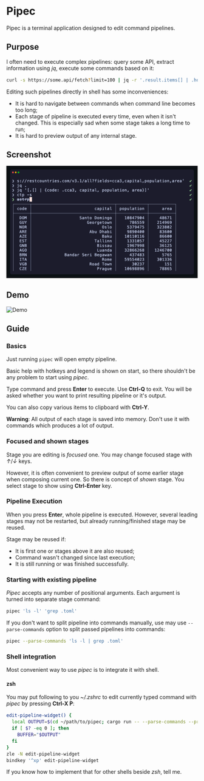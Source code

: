 # Pipec

Pipec is a terminal application designed to edit command pipelines.

## Purpose

I often need to execute complex pipelines: query some API, extract information using *jq*, execute some commands based on it:

```sh
curl -s https://some.api/fetch?limit=100 | jq -r '.result.items[] | .host.fqdn' | xargs -n1 -I% -- ssh '%' grep ERROR /var/log/service.log
```

Editing such pipelines directly in shell has some inconveniences:
* It is hard to navigate between commands when command line becomes too long;
* Each stage of pipeline is executed every time, even when it isn't changed. This is especially sad when some stage takes a long time to run;
* It is hard to preview output of any internal stage.

## Screenshot

![](assets/screenshot.png)

## Demo

![Demo](https://vhs.charm.sh/vhs-5roNbHxTOm2RD2ZFeIdxrr.gif)

## Guide

### Basics

Just running `pipec` will open empty pipeline.

Basic help with hotkeys and legend is shown on start, so there shouldn't be any problem to start using *pipec*.

Type command and press **Enter** to execute. Use **Ctrl-Q** to exit. You will be asked whether you want to print resulting pipeline or it's output.

You can also copy various items to clipboard with **Ctrl-Y**.

**Warning**: All output of each stage is saved into memory. Don't use it with commands which produces a lot of output.

### Focused and shown stages

Stage you are editing is *focused* one. You may change focused stage with *↑*/*↓* keys.

However, it is often convenient to preview output of some earlier stage when composing current one. So there is concept of *shown* stage. You select stage to show using **Ctrl-Enter** key.

### Pipeline Execution

When you press **Enter**, whole pipeline is executed. However, several leading stages may not be restarted, but already running/finished stage may be reused.

Stage may be reused if:
* It is first one or stages above it are also reused;
* Command wasn't changed since last execution;
* It is still running or was finished successfully.

### Starting with existing pipeline

*Pipec* accepts any number of positional arguments. Each argument is turned into separate stage command:

```sh
pipec 'ls -l' 'grep .toml'
```

If you don't want to split pipeline into commands manually, use may use `--parse-commands` option to split passed pipelines into commands:

```sh
pipec --parse-commands 'ls -l | grep .toml'
```

### Shell integration

Most convenient way to use *pipec* is to integrate it with shell.

#### zsh

You may put following to you *~/.zshrc* to edit currently typed command with *pipec* by pressing **Ctrl-X P**:

```sh
edit-pipeline-widget() {
  local OUTPUT=$(cd ~/path/to/pipec; cargo run -- --parse-commands --print-on-exit=pipeline -- "$BUFFER")
  if [ $? -eq 0 ]; then
    BUFFER="$OUTPUT"
  fi
}
zle -N edit-pipeline-widget
bindkey '^xp' edit-pipeline-widget
```

If you know how to implement that for other shells beside *zsh*, tell me.

